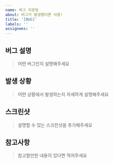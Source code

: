 ```yaml
---
name: 버그 리포팅
about: 버그가 발생했다면 사용!
title: '[BUG]'
labels: ''
assignees: ''
---
```


## 버그 설명

> 어떤 버그인지 설명해주세요

## 발생 상황

> 어떤 상황에서 발생하는지 자세하게 설명해주세요

## 스크린샷

> 설명할 수 있는 스크린샷을 추가해주세요

## 참고사항

> 참고할만한 내용이 있다면 적어주세요
